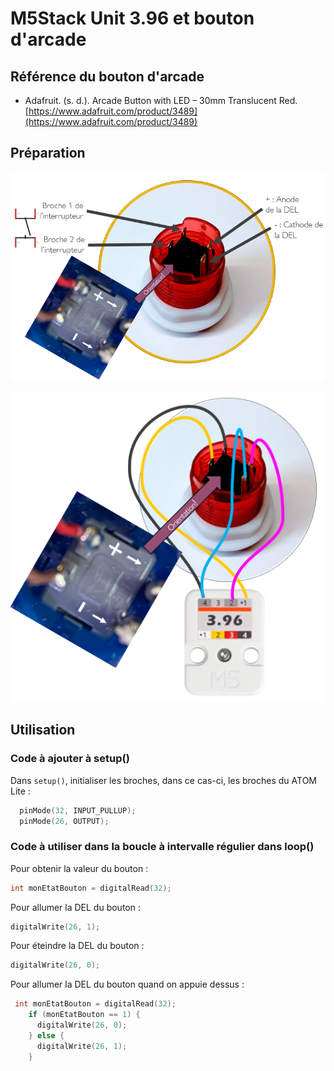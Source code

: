 # M5Stack Unit 3.96 et bouton d'arcade

## Référence du bouton d'arcade

* Adafruit. (s. d.). Arcade Button with LED – 30mm Translucent Red. [https://www.adafruit.com/product/3489](https://www.adafruit.com/product/3489)

## Préparation

![Soudure du bouton](./unit_396_bouton_arcade_identification.png)

![Connexion du bouton au Unit 3.96](./unit_396_bouton_arcade_connexion.png)

## Utilisation

### Code à ajouter à setup()

Dans `setup()`, initialiser les broches, dans ce cas-ci, les broches du ATOM Lite :
```cpp
  pinMode(32, INPUT_PULLUP);
  pinMode(26, OUTPUT);
```


### Code à utiliser dans la boucle à intervalle régulier dans loop()

Pour obtenir la valeur du bouton :
```cpp
int monEtatBouton = digitalRead(32);
```

Pour allumer la DEL du bouton :
```cpp
digitalWrite(26, 1);
```

Pour éteindre la DEL du bouton :
```cpp
digitalWrite(26, 0);
```

Pour allumer la DEL du bouton quand on appuie dessus :
```cpp
 int monEtatBouton = digitalRead(32);
    if (monEtatBouton == 1) {
      digitalWrite(26, 0);
    } else {
      digitalWrite(26, 1);
    }
```